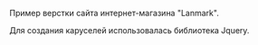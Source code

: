 Пример верстки сайта интернет-магазина "Lanmark". 

Для создания каруселей использовалась библиотека Jquery. 


